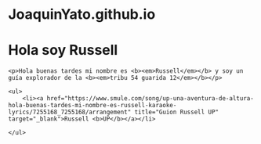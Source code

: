 # JoaquinYato.github.io

<!DOCTYPE html>
<html lang="en">
<head>
    <meta charset='utf-8'>
    <meta http-equiv='X-UA-Compatible' content='IE=edge'>
    <title>Page Title</title>
    <meta name='viewport' content='width=device-width, initial-scale=1'>
    <link rel='stylesheet' type='text/css' media='screen' href='main.css'>
    <script src='main.js'></script>
</head>
<body>
    <h1>Hola soy Russell</h1>

    <p>Hola buenas tardes mi nombre es <b><em>Russell</em></b> y soy un guía explorador de la <b><em>tribu 54 guarida 12</em></b></p>

    <ul>
        <li><a href="https://www.smule.com/song/up-una-aventura-de-altura-hola-buenas-tardes-mi-nombre-es-russell-karaoke-lyrics/7255168_7255168/arrangement" title="Guion Russell UP" target="_blank">Russell <b>UP</b></a></li>
        
    </ul>
</body>
</html>
